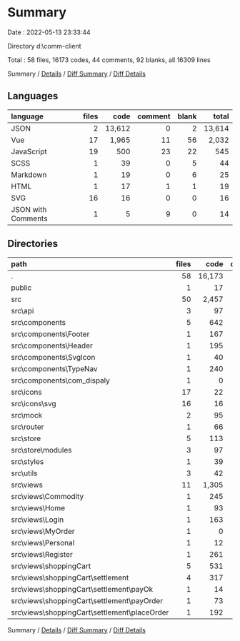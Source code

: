 # Summary

Date : 2022-05-13 23:33:44

Directory d:\comm-client

Total : 58 files,  16173 codes, 44 comments, 92 blanks, all 16309 lines

Summary / [Details](details.md) / [Diff Summary](diff.md) / [Diff Details](diff-details.md)

## Languages
| language | files | code | comment | blank | total |
| :--- | ---: | ---: | ---: | ---: | ---: |
| JSON | 2 | 13,612 | 0 | 2 | 13,614 |
| Vue | 17 | 1,965 | 11 | 56 | 2,032 |
| JavaScript | 19 | 500 | 23 | 22 | 545 |
| SCSS | 1 | 39 | 0 | 5 | 44 |
| Markdown | 1 | 19 | 0 | 6 | 25 |
| HTML | 1 | 17 | 1 | 1 | 19 |
| SVG | 16 | 16 | 0 | 0 | 16 |
| JSON with Comments | 1 | 5 | 9 | 0 | 14 |

## Directories
| path | files | code | comment | blank | total |
| :--- | ---: | ---: | ---: | ---: | ---: |
| . | 58 | 16,173 | 44 | 92 | 16,309 |
| public | 1 | 17 | 1 | 1 | 19 |
| src | 50 | 2,457 | 31 | 81 | 2,569 |
| src\api | 3 | 97 | 12 | 0 | 109 |
| src\components | 5 | 642 | 3 | 26 | 671 |
| src\components\Footer | 1 | 167 | 0 | 13 | 180 |
| src\components\Header | 1 | 195 | 0 | 4 | 199 |
| src\components\SvgIcon | 1 | 40 | 0 | 2 | 42 |
| src\components\TypeNav | 1 | 240 | 3 | 6 | 249 |
| src\components\com_dispaly | 1 | 0 | 0 | 1 | 1 |
| src\icons | 17 | 22 | 1 | 2 | 25 |
| src\icons\svg | 16 | 16 | 0 | 0 | 16 |
| src\mock | 2 | 95 | 0 | 0 | 95 |
| src\router | 1 | 66 | 1 | 2 | 69 |
| src\store | 5 | 113 | 3 | 9 | 125 |
| src\store\modules | 3 | 97 | 0 | 4 | 101 |
| src\styles | 1 | 39 | 0 | 5 | 44 |
| src\utils | 3 | 42 | 3 | 6 | 51 |
| src\views | 11 | 1,305 | 8 | 27 | 1,340 |
| src\views\Commodity | 1 | 245 | 0 | 3 | 248 |
| src\views\Home | 1 | 93 | 0 | 2 | 95 |
| src\views\Login | 1 | 163 | 1 | 2 | 166 |
| src\views\MyOrder | 1 | 0 | 0 | 1 | 1 |
| src\views\Personal | 1 | 12 | 0 | 5 | 17 |
| src\views\Register | 1 | 261 | 7 | 2 | 270 |
| src\views\shoppingCart | 5 | 531 | 0 | 12 | 543 |
| src\views\shoppingCart\settlement | 4 | 317 | 0 | 10 | 327 |
| src\views\shoppingCart\settlement\payOk | 1 | 14 | 0 | 2 | 16 |
| src\views\shoppingCart\settlement\payOrder | 1 | 73 | 0 | 4 | 77 |
| src\views\shoppingCart\settlement\placeOrder | 1 | 192 | 0 | 2 | 194 |

Summary / [Details](details.md) / [Diff Summary](diff.md) / [Diff Details](diff-details.md)